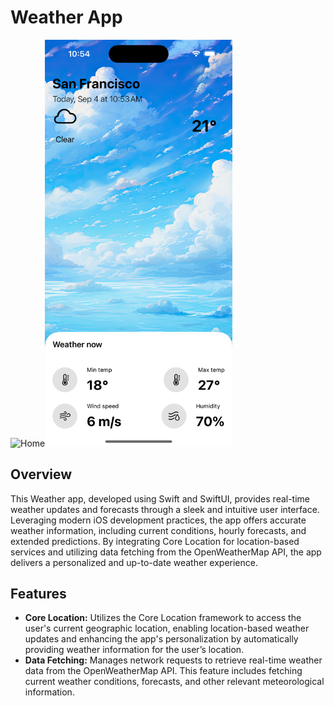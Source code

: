 # Weather App  

<img src="./Screenshots/Home.png" alt="Home" width="300"/><img src="./Screenshots/Weather.png" alt="Detail" width="300"/>  

## Overview  

This Weather app, developed using Swift and SwiftUI, provides real-time weather updates and forecasts through a sleek and intuitive user interface. Leveraging modern iOS development practices, the app offers accurate weather information, including current conditions, hourly forecasts, and extended predictions. By integrating Core Location for location-based services and utilizing data fetching from the OpenWeatherMap API, the app delivers a personalized and up-to-date weather experience.  
  
## Features  

- **Core Location:** Utilizes the Core Location framework to access the user's current geographic location, enabling location-based weather updates and enhancing the app's personalization by automatically providing weather information for the user’s location.  
- **Data Fetching:** Manages network requests to retrieve real-time weather data from the OpenWeatherMap API. This feature includes fetching current weather conditions, forecasts, and other relevant meteorological information.  

